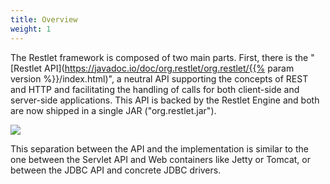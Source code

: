 ```yaml
---
title: Overview
weight: 1
---
```

The Restlet framework is composed of two main parts. First, there is the
"[Restlet API](https://javadoc.io/doc/org.restlet/org.restlet/{{% param version %}}/index.html)", a neutral API supporting
the concepts of REST and HTTP and facilitating the handling of calls for both
client-side and server-side applications. This API is backed by the
Restlet Engine and both are now shipped in a single JAR
("org.restlet.jar").

![](../images/tutorial01.png)

This separation between the API and the implementation is similar to the
one between the Servlet API and Web containers like Jetty or Tomcat, or
between the JDBC API and concrete JDBC drivers.
